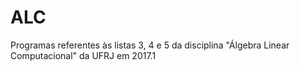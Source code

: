 # ALC
Programas referentes às listas 3, 4 e 5 da disciplina "Álgebra Linear Computacional" da UFRJ em 2017.1
